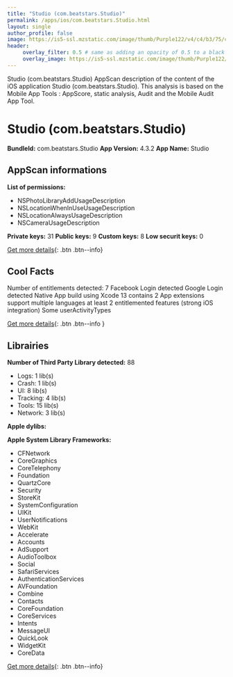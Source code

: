 ```yaml
---
title: "Studio (com.beatstars.Studio)"
permalink: /apps/ios/com.beatstars.Studio.html
layout: single
author_profile: false
image: https://is5-ssl.mzstatic.com/image/thumb/Purple122/v4/c4/b3/75/c4b3759a-2252-9e47-bcd2-e17210269dbf/AppIcon-1x_U007emarketing-0-10-0-85-220.png/512x512bb.jpg
header: 
     overlay_filter: 0.5 # same as adding an opacity of 0.5 to a black background
     overlay_image: https://is5-ssl.mzstatic.com/image/thumb/Purple122/v4/c4/b3/75/c4b3759a-2252-9e47-bcd2-e17210269dbf/AppIcon-1x_U007emarketing-0-10-0-85-220.png/512x512bb.jpg
---
```

Studio (com.beatstars.Studio) AppScan description of the content of the iOS application Studio (com.beatstars.Studio). This analysis is based on the Mobile App Tools : AppScore, static analysis, Audit and the Mobile Audit App Tool.

# Studio (com.beatstars.Studio)

**BundleId:** com.beatstars.Studio
**App Version:** 4.3.2
**App Name:** Studio


## AppScan informations 

**List of permissions:** 
- NSPhotoLibraryAddUsageDescription
- NSLocationWhenInUseUsageDescription
- NSLocationAlwaysUsageDescription
- NSCameraUsageDescription
  
  
**Private keys:** 31
**Public keys:** 9
**Custom keys:** 8
**Low securit keys:** 0
  
[Get more details](/pricing.html){: .btn .btn--info}

## Cool Facts

Number of entitlements detected: 7
Facebook Login detected
Google Login detected
Native App
build using Xcode 13
contains 2 App extensions
support multiple languages
at least 2 entitlemented features (strong iOS integration)
Some userActivityTypes
  
[Get more details](/pricing.html){: .btn .btn--info }

## Librairies 
**Number of Third Party Library detected:** 88
- Logs: 1 lib(s)
- Crash: 1 lib(s)
- UI: 8 lib(s)
- Tracking: 4 lib(s)
- Tools: 15 lib(s)
- Network: 3 lib(s)


**Apple dylibs:**


**Apple System Library Frameworks:**
- CFNetwork
- CoreGraphics
- CoreTelephony
- Foundation
- QuartzCore
- Security
- StoreKit
- SystemConfiguration
- UIKit
- UserNotifications
- WebKit
- Accelerate
- Accounts
- AdSupport
- AudioToolbox
- Social
- SafariServices
- AuthenticationServices
- AVFoundation
- Combine
- Contacts
- CoreFoundation
- CoreServices
- Intents
- MessageUI
- QuickLook
- WidgetKit
- CoreData


  
[Get more details](/pricing.html){: .btn .btn--info}

